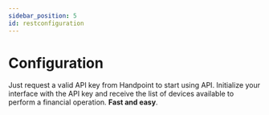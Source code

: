 ```yaml
---
sidebar_position: 5
id: restconfiguration
---
```



# Configuration

Just request a valid API key from Handpoint to start using API. Initialize your interface with the API key and receive the list of devices available to perform a financial operation. **Fast and easy**.